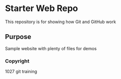 # Starter Web Repo

This repository is for showing how Git and GitHub work

## Purpose

Sample website with plenty of files for demos

### Copyright

1027 git training